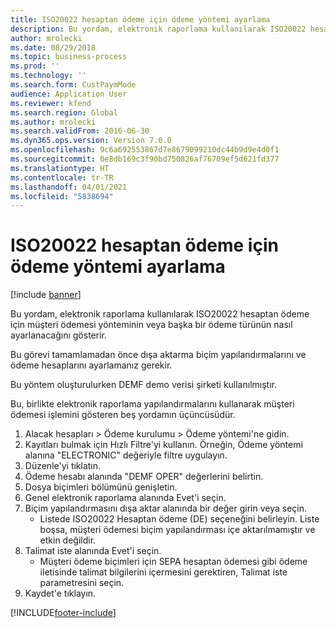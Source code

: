 ```yaml
---
title: ISO20022 hesaptan ödeme için ödeme yöntemi ayarlama
description: Bu yordam, elektronik raporlama kullanılarak ISO20022 hesaptan ödeme için müşteri ödemesi yönteminin veya başka bir ödeme türünün nasıl ayarlanacağını gösterir.
author: mrolecki
ms.date: 08/29/2018
ms.topic: business-process
ms.prod: ''
ms.technology: ''
ms.search.form: CustPaymMode
audience: Application User
ms.reviewer: kfend
ms.search.region: Global
ms.author: mrolecki
ms.search.validFrom: 2016-06-30
ms.dyn365.ops.version: Version 7.0.0
ms.openlocfilehash: 9c6a692553867d7e8679099210dc44b9d9e4d0f1
ms.sourcegitcommit: 0e8db169c3f90bd750826af76709ef5d621fd377
ms.translationtype: HT
ms.contentlocale: tr-TR
ms.lasthandoff: 04/01/2021
ms.locfileid: "5838694"
---
```

# <a name="setup-method-of-payment-for-iso20022-direct-debit"></a>ISO20022 hesaptan ödeme için ödeme yöntemi ayarlama

[!include [banner](../../includes/banner.md)]

Bu yordam, elektronik raporlama kullanılarak ISO20022 hesaptan ödeme için müşteri ödemesi yönteminin veya başka bir ödeme türünün nasıl ayarlanacağını gösterir. 



Bu görevi tamamlamadan önce dışa aktarma biçim yapılandırmalarını ve ödeme hesaplarını ayarlamanız gerekir.



Bu yöntem oluşturulurken DEMF demo verisi şirketi kullanılmıştır.



Bu, birlikte elektronik raporlama yapılandırmalarını kullanarak müşteri ödemesi işlemini gösteren beş yordamın üçüncüsüdür.

1. Alacak hesapları > Ödeme kurulumu > Ödeme yöntemi'ne gidin.
2. Kayıtları bulmak için Hızlı Filtre'yi kullanın. Örneğin, Ödeme yöntemi alanına "ELECTRONIC" değeriyle filtre uygulayın.
3. Düzenle'yi tıklatın.
4. Ödeme hesabı alanında "DEMF OPER" değerlerini belirtin.
5. Dosya biçimleri bölümünü genişletin.
6. Genel elektronik raporlama alanında Evet'i seçin.
7. Biçim yapılandırmasını dışa aktar alanında bir değer girin veya seçin.
    * Listede ISO20022 Hesaptan ödeme (DE) seçeneğini belirleyin.  Liste boşsa, müşteri ödemesi biçim yapılandırması içe aktarılmamıştır ve etkin değildir.  
8. Talimat iste alanında Evet'i seçin.
    * Müşteri ödeme biçimleri için SEPA hesaptan ödemesi gibi ödeme iletisinde talimat bilgilerini içermesini gerektiren, Talimat iste parametresini seçin.  
9. Kaydet'e tıklayın.



[!INCLUDE[footer-include](../../../includes/footer-banner.md)]